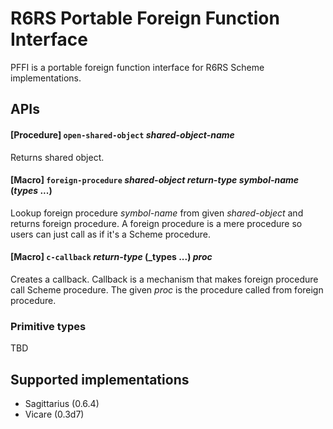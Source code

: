 R6RS Portable Foreign Function Interface
========================================

PFFI is a portable foreign function interface for R6RS Scheme implementations.


## APIs


#### [Procedure] `open-shared-object` _shared-object-name_
Returns shared object.

#### [Macro] `foreign-procedure` _shared-object_ _return-type_ _symbol-name_ (_types_ ...)

Lookup foreign procedure _symbol-name_ from given _shared-object_ and returns
foreign procedure. A foreign procedure is a mere procedure so users can just
call as if it's a Scheme procedure.

#### [Macro] `c-callback` _return-type_ (_types ...) _proc_
Creates a callback. Callback is a mechanism that makes foreign procedure
call Scheme procedure. The given _proc_ is the procedure called from
foreign procedure.

### Primitive types

TBD


## Supported implementations

- Sagittarius (0.6.4)
- Vicare (0.3d7)
